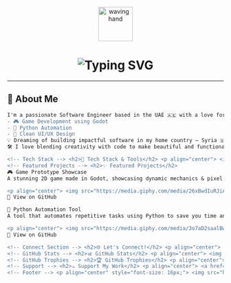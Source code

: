 <!-- README Profile for Moh-leoKing -->

<!-- Centered waving hand gif -->
<p align="center">
  <img src="https://media.giphy.com/media/hvRJCLFzcasrR4ia7z/giphy.gif" width="80" alt="waving hand" />
</p>

<!-- Typing Animation -->
<h1 align="center">
  <img src="https://readme-typing-svg.herokuapp.com?font=Fira+Code&size=28&pause=1000&color=F7C300&center=true&vCenter=true&width=500&lines=Hey+there+👋%2C+I'm+Moh-leoKing!;Software+Engineer+%7C+Game+Dev+%7C+UI%2FUX+Designer" alt="Typing SVG" />
</h1>

<hr>

<!-- About Me -->
<h2>🧠 About Me</h2>

```diff
I'm a passionate Software Engineer based in the UAE 🇦🇪 with a love for:
- 🎮 Game Development using Godot
- 🐍 Python Automation
- 🎨 Clean UI/UX Design
💡 Dreaming of building impactful software in my home country — Syria 🇸🇾
🛠 I love blending creativity with code to make beautiful and functional products.

<!-- Tech Stack --> <h2>🚀 Tech Stack & Tools</h2> <p align="center"> <img src="https://skillicons.dev/icons?i=python,kotlin,cpp,html,css,js,github,git,vscode,blender,godot" alt="Tech stack icons" /> </p>
<!-- Featured Projects --> <h2>✨ Featured Projects</h2>
🎮 Game Prototype Showcase
A stunning 2D game made in Godot, showcasing dynamic mechanics & pixel visuals.

<p align="center"> <img src="https://media.giphy.com/media/26xBwdIuRJiAIqHwA/giphy.gif" width="70%" alt="Game demo gif" /> </p>
🔗 View on GitHub

🤖 Python Automation Tool
A tool that automates repetitive tasks using Python to save you time and energy.

<p align="center"> <img src="https://media.giphy.com/media/3o7aD2saalBwwftBIY/giphy.gif" width="70%" alt="Python automation gif" /> </p>
🔗 View on GitHub

<!-- Connect Section --> <h2>🌐 Let's Connect!</h2> <p align="center"> <a href="https://www.youtube.com/@Moh-leoKing" target="_blank"> <img src="https://img.shields.io/badge/YouTube-%23FF0000.svg?&style=for-the-badge&logo=youtube&logoColor=white" alt="YouTube" /> </a> <a href="https://ko-fi.com/MohleoKing" target="_blank"> <img src="https://img.shields.io/badge/Buy Me a Coffee-FFDD00?style=for-the-badge&logo=buy-me-a-coffee&logoColor=black" alt="Ko-fi" /> </a> </p>
<!-- GitHub Stats --> <h2>📊 GitHub Stats</h2> <p align="center"> <img src="https://github-readme-stats.vercel.app/api?username=Moh-leoKing&show_icons=true&theme=radical" width="49%" /> <img src="https://github-readme-stats.vercel.app/api/top-langs/?username=Moh-leoKing&layout=compact&theme=radical" width="49%" /> </p>
<!-- GitHub Trophies --> <h2>🏆 GitHub Trophies</h2> <p align="center"> <img src="https://github-profile-trophy.vercel.app/?username=Moh-leoKing&theme=onestar&no-frame=true&no-bg=true&margin-w=10" alt="GitHub Trophies" /> </p>
<!-- Support --> <h2>☕ Support My Work</h2> <p align="center"> <a href="https://ko-fi.com/MohleoKing" target="_blank"> <img src="https://cdn.buymeacoffee.com/buttons/v2/default-yellow.png" height="50" alt="Buy Me A Coffee" /> </a> </p>
<!-- Footer --> <p align="center" style="font-size: 16px;"> <img src="https://capsule-render.vercel.app/api?type=waving&color=FACC15&height=100&section=footer"/> <br/> <b>Crafted with 💛 by <a href="https://github.com/Moh-leoKing" target="_blank">Moh-leoKing</a></b><br/> <i>“Creating beauty through code, one pixel at a time.”</i> </p> ```
